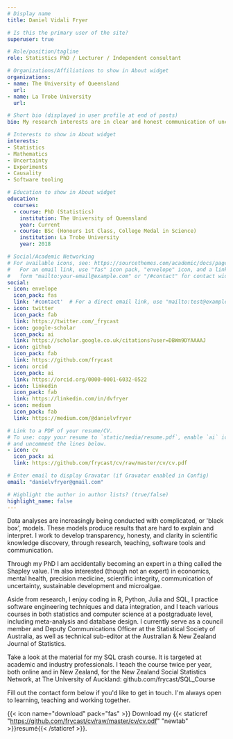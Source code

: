 ```yaml
---
# Display name
title: Daniel Vidali Fryer

# Is this the primary user of the site?
superuser: true

# Role/position/tagline
role: Statistics PhD / Lecturer / Independent consultant

# Organizations/Affiliations to show in About widget
organizations:
- name: The University of Queensland
  url:
- name: La Trobe University
  url:

# Short bio (displayed in user profile at end of posts)
bio: My research interests are in clear and honest communication of uncertainty

# Interests to show in About widget
interests:
- Statistics
- Mathematics
- Uncertainty
- Experiments
- Causality
- Software tooling

# Education to show in About widget
education:
  courses:
  - course: PhD (Statistics)
    institution: The University of Queensland
    year: Current
  - course: BSc (Honours 1st Class, College Medal in Science)
    institution: La Trobe University
    year: 2018

# Social/Academic Networking
# For available icons, see: https://sourcethemes.com/academic/docs/page-builder/#icons
#   For an email link, use "fas" icon pack, "envelope" icon, and a link in the
#   form "mailto:your-email@example.com" or "/#contact" for contact widget.
social:
- icon: envelope
  icon_pack: fas
  link: '#contact'  # For a direct email link, use "mailto:test@example.org".
- icon: twitter
  icon_pack: fab
  link: https://twitter.com/_frycast
- icon: google-scholar
  icon_pack: ai
  link: https://scholar.google.co.uk/citations?user=DBWm9DYAAAAJ
- icon: github
  icon_pack: fab
  link: https://github.com/frycast
- icon: orcid
  icon_pack: ai
  link: https://orcid.org/0000-0001-6032-0522
- icon: linkedin
  icon_pack: fab
  link: https://linkedin.com/in/dvfryer
- icon: medium
  icon_pack: fab
  link: https://medium.com/@danielvfryer

# Link to a PDF of your resume/CV.
# To use: copy your resume to `static/media/resume.pdf`, enable `ai` icons in `params.toml`, 
# and uncomment the lines below.
- icon: cv
  icon_pack: ai
  link: https://github.com/frycast/cv/raw/master/cv/cv.pdf

# Enter email to display Gravatar (if Gravatar enabled in Config)
email: "danielvfryer@gmail.com"

# Highlight the author in author lists? (true/false)
highlight_name: false
---
```


Data analyses are increasingly being conducted with complicated, or 'black box', models. These models produce results that are hard to explain and interpret. I work to develop transparency, honesty, and clarity in scientific knowledge discovery, through research, teaching, software tools and communication.

Through my PhD I am accidentally becoming an expert in a thing called the Shapley value. I'm also interested (though not an expert) in economics, mental health, precision medicine, scientific integrity, communication of uncertainty, sustainable development and microalgae.

Aside from research, I enjoy coding in R, Python, Julia and SQL, I practice software engineering techniques and data integration, and I teach various courses in both statistics and computer science at a postgraduate level, including meta-analysis and database design. I currently serve as a council member and Deputy Communications Officer at the Statistical Society of Australia, as well as technical sub-editor at the Australian & New Zealand Journal of Statistics.

Take a look at the material for my SQL crash course. It is targeted at academic and industry professionals. I teach the course twice per year, both online and in New Zealand, for the New Zealand Social Statistics Network, at The University of Auckland: github.com/frycast/SQL_Course

Fill out the contact form below if you'd like to get in touch. 
I'm always open to learning, teaching and working together.

{{< icon name="download" pack="fas" >}} Download my {{< staticref "https://github.com/frycast/cv/raw/master/cv/cv.pdf" "newtab" >}}resumé{{< /staticref >}}.
